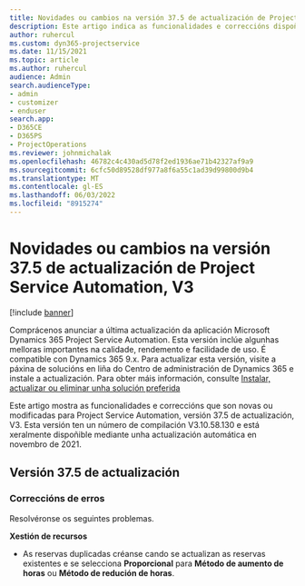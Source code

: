 ```yaml
---
title: Novidades ou cambios na versión 37.5 de actualización de Project Service Automation, V3
description: Este artigo indica as funcionalidades e correccións dispoñibles na versión 37.5 de actualización de Microsoft Dynamics 365 Project Service Automation, V3.
author: ruhercul
ms.custom: dyn365-projectservice
ms.date: 11/15/2021
ms.topic: article
ms.author: ruhercul
audience: Admin
search.audienceType:
- admin
- customizer
- enduser
search.app:
- D365CE
- D365PS
- ProjectOperations
ms.reviewer: johnmichalak
ms.openlocfilehash: 46782c4c430ad5d78f2ed1936ae71b42327af9a9
ms.sourcegitcommit: 6cfc50d89528df977a8f6a55c1ad39d99800d9b4
ms.translationtype: MT
ms.contentlocale: gl-ES
ms.lasthandoff: 06/03/2022
ms.locfileid: "8915274"
---
```

# <a name="whats-new-or-changed-in-project-service-automation-update-release-375-v3"></a>Novidades ou cambios na versión 37.5 de actualización de Project Service Automation, V3

[!include [banner](../includes/psa-now-project-operations.md)]

Comprácenos anunciar a última actualización da aplicación Microsoft Dynamics 365 Project Service Automation. Esta versión inclúe algunhas melloras importantes na calidade, rendemento e facilidade de uso. É compatible con Dynamics 365 9.x. Para actualizar esta versión, visite a páxina de solucións en liña do Centro de administración de Dynamics 365 e instale a actualización. Para obter máis información, consulte [Instalar, actualizar ou eliminar unha solución preferida](/power-platform/admin/install-remove-preferred-solution)

Este artigo mostra as funcionalidades e correccións que son novas ou modificadas para Project Service Automation, versión 37.5 de actualización, V3. Esta versión ten un número de compilación V3.10.58.130 e está xeralmente dispoñible mediante unha actualización automática en novembro de 2021.

## <a name="update-release-375"></a>Versión 37.5 de actualización

### <a name="bug-fixes"></a>Correccións de erros

Resolvéronse os seguintes problemas.

**Xestión de recursos**
- As reservas duplicadas créanse cando se actualizan as reservas existentes e se selecciona **Proporcional** para **Método de aumento de horas** ou **Método de redución de horas**.
